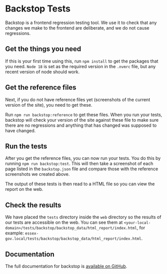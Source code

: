 # Backstop Tests

Backstop is a frontend regression testing tool. We use it to check that any changes we make to the frontend are deliberate, and we do not cause regressions.

## Get the things you need
If this is your first time using this, run `npm install` to get the packages that you need. `Node 18` is set as the required version in the `.nvmrc` file, but any recent version of node should work.

## Get the reference files
Next, if you do not have reference files yet (screenshots of the current version of the site), you need to get these.

Run `npm run backstop:reference` to get these files. When you run your tests, backstop will check your version of the site against these file to make sure there are no regressions and anything that has changed was supposed to have changed.

## Run the tests
After you get the reference files, you can now run your tests. You do this by running `npm run backstop:test`. This will then take a screenshot of each page listed in the `backstop.json` file and compare those with the reference screenshots we created above.

The output of these tests is then read to a HTML file so you can view the report on the web.

## Check the results
We have placed the `tests` directory inside the `web` directory so the results of our tests are accessible on the web. You can see them at `<your-local-domain>/tests/backstop/backstop_data/html_report/index.html`, for example: `essex-gov.local/tests/backstop/backstop_data/html_report/index.html`.

## Documentation
The full documentation for backstop is [available on GitHub](https://github.com/garris/BackstopJS).
